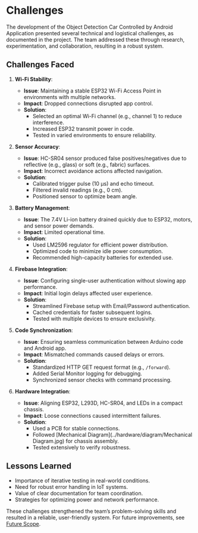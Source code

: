 # Challenges

The development of the Object Detection Car Controlled by Android Application presented several technical and logistical challenges, as documented in the project. The team addressed these through research, experimentation, and collaboration, resulting in a robust system.

## Challenges Faced
1. **Wi-Fi Stability**:
   - **Issue**: Maintaining a stable ESP32 Wi-Fi Access Point in environments with multiple networks.
   - **Impact**: Dropped connections disrupted app control.
   - **Solution**:
     - Selected an optimal Wi-Fi channel (e.g., channel 1) to reduce interference.
     - Increased ESP32 transmit power in code.
     - Tested in varied environments to ensure reliability.

2. **Sensor Accuracy**:
   - **Issue**: HC-SR04 sensor produced false positives/negatives due to reflective (e.g., glass) or soft (e.g., fabric) surfaces.
   - **Impact**: Incorrect avoidance actions affected navigation.
   - **Solution**:
     - Calibrated trigger pulse (10 µs) and echo timeout.
     - Filtered invalid readings (e.g., 0 cm).
     - Positioned sensor to optimize beam angle.

3. **Battery Management**:
   - **Issue**: The 7.4V Li-ion battery drained quickly due to ESP32, motors, and sensor power demands.
   - **Impact**: Limited operational time.
   - **Solution**:
     - Used LM2596 regulator for efficient power distribution.
     - Optimized code to minimize idle power consumption.
     - Recommended high-capacity batteries for extended use.

4. **Firebase Integration**:
   - **Issue**: Configuring single-user authentication without slowing app performance.
   - **Impact**: Initial login delays affected user experience.
   - **Solution**:
     - Streamlined Firebase setup with Email/Password authentication.
     - Cached credentials for faster subsequent logins.
     - Tested with multiple devices to ensure exclusivity.

5. **Code Synchronization**:
   - **Issue**: Ensuring seamless communication between Arduino code and Android app.
   - **Impact**: Mismatched commands caused delays or errors.
   - **Solution**:
     - Standardized HTTP GET request format (e.g., `/forward`).
     - Added Serial Monitor logging for debugging.
     - Synchronized sensor checks with command processing.

6. **Hardware Integration**:
   - **Issue**: Aligning ESP32, L293D, HC-SR04, and LEDs in a compact chassis.
   - **Impact**: Loose connections caused intermittent failures.
   - **Solution**:
     - Used a PCB for stable connections.
     - Followed [Mechanical Diagram](../hardware/diagram/Mechanical Diagram.jpg) for chassis assembly.
     - Tested extensively to verify robustness.

## Lessons Learned
- Importance of iterative testing in real-world conditions.
- Need for robust error handling in IoT systems.
- Value of clear documentation for team coordination.
- Strategies for optimizing power and network performance.

These challenges strengthened the team’s problem-solving skills and resulted in a reliable, user-friendly system. For future improvements, see [Future Scope](future_scope.markdown).
